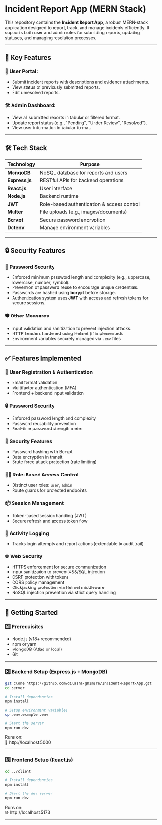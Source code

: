 # Incident Report App (MERN Stack)

This repository contains the **Incident Report App**, a robust MERN-stack application designed to report, track, and manage incidents efficiently. It supports both user and admin roles for submitting reports, updating statuses, and managing resolution processes.

---

## 📌 Key Features

### 👷 User Portal:

- Submit incident reports with descriptions and evidence attachments.
- View status of previously submitted reports.
- Edit unresolved reports.

### 🛠 Admin Dashboard:

- View all submitted reports in tabular or filtered format.
- Update report status (e.g., "Pending", "Under Review", "Resolved").
- View user information in tabular format.

---

## 🛠 Tech Stack

| Technology     | Purpose                                    |
| -------------- | ------------------------------------------ |
| **MongoDB**    | NoSQL database for reports and users       |
| **Express.js** | RESTful APIs for backend operations        |
| **React.js**   | User interface                             |
| **Node.js**    | Backend runtime                            |
| **JWT**        | Role-based authentication & access control |
| **Multer**     | File uploads (e.g., images/documents)      |
| **Bcrypt**     | Secure password encryption                 |
| **Dotenv**     | Manage environment variables               |

---

## 🔒 Security Features

### 🔑 Password Security

- Enforced minimum password length and complexity (e.g., uppercase, lowercase, number, symbol).
- Prevention of password reuse to encourage unique credentials.
- Passwords are hashed using **bcrypt** before storage.
- Authentication system uses **JWT** with access and refresh tokens for secure sessions.

### 🛡 Other Measures

- Input validation and sanitization to prevent injection attacks.
- HTTP headers hardened using Helmet (if implemented).
- Environment variables securely managed via `.env` files.

---

## ✅ Features Implemented

### 🔐 User Registration & Authentication

- Email format validation
- Multifactor authentication (MFA)
- Frontend + backend input validation

### 🔒 Password Security

- Enforced password length and complexity
- Password reusability prevention
- Real-time password strength meter

### 🧪 Security Features

- Password hashing with Bcrypt
- Data encryption in transit
- Brute force attack protection (rate limiting)

### 👮‍♂️ Role-Based Access Control

- Distinct user roles: `user`, `admin`
- Route guards for protected endpoints

### 📦 Session Management

- Token-based session handling (JWT)
- Secure refresh and access token flow

### 📝 Activity Logging

- Tracks login attempts and report actions (extendable to audit trail)

### 🌐 Web Security

- HTTPS enforcement for secure communication
- Input sanitization to prevent XSS/SQL injection
- CSRF protection with tokens
- CORS policy management
- Clickjacking protection via Helmet middleware
- NoSQL injection prevention via strict query handling

---

## 🚀 Getting Started

### 1️⃣ Prerequisites

- Node.js (v18+ recommended)
- npm or yarn
- MongoDB (Atlas or local)
- Git

---

### 2️⃣ Backend Setup (Express.js + MongoDB)

```bash
git clone https://github.com/dilasha-ghimire/Incident-Report-App.git
cd server

# Install dependencies
npm install

# Setup environment variables
cp .env.example .env

# Start the server
npm run dev
```

Runs on:  
🔗 http://localhost:5000

---

### 3️⃣ Frontend Setup (React.js)

```bash
cd ../client

# Install dependencies
npm install

# Start the dev server
npm run dev
```

Runs on:  
🌐 http://localhost:5173

---
